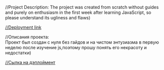 //Project Description:
The project was created from scratch without guides and purely on enthusiasm in the first week after learning JavaScript, so please understand its ugliness and flaws)

[//Deployment link](https://mraminhasanov.github.io/checkers/)

//Описания проекта:  
Проект был создан с нуля без гайдов и на чистом энтузиазма в первую неделю после изучение js,поэтому прошу понять его некрасоту и недостатки)

[//Сылка на дэплоймент](https://mraminhasanov.github.io/checkers/)
